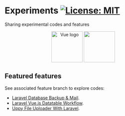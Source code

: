 # Experiments [![License: MIT](https://img.shields.io/badge/License-MIT-yellow.svg)](https://opensource.org/licenses/MIT)
Sharing experimental codes and features

<p align="center">
    <a href="https://vuejs.org" target="_blank" rel="noopener noreferrer"><img width="100" src="https://vuejs.org/images/logo.png" alt="Vue logo"></a>
    <a href="https://laravel.com" target="_blank" rel="noopener noreferrer"><img src="https://res.cloudinary.com/dtfbvvkyp/image/upload/v1566331377/laravel-logolockup-cmyk-red.svg" width="100"></a>
</p>

## Featured features

See associated feature branch to explore codes:

- [Laravel Database Backup & Mail](https://github.com/davealex/experiments/tree/ft-database-backup).
- [Laravel Vue.js Datatable Workflow](https://github.com/davealex/experiments/tree/ft-datatable).
- [Uppy File Uploader With Laravel](https://github.com/davealex/experiments/tree/ft-uppy-file-uploader).

